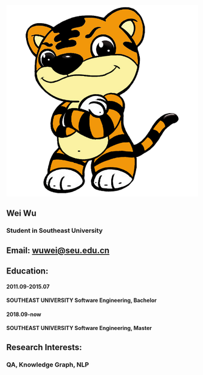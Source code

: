 
![Image](./picture.jpg) 

## Wei Wu

### Student in Southeast University

## Email: wuwei@seu.edu.cn

## Education:
#### 2011.09-2015.07 
#### SOUTHEAST UNIVERSITY  Software Engineering, Bachelor
#### 2018.09-now     
#### SOUTHEAST UNIVERSITY  Software Engineering, Master

## Research Interests:
### QA, Knowledge Graph, NLP

